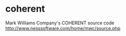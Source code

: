 # coherent
Mark Williams Company's COHERENT source code http://www.nesssoftware.com/home/mwc/source.php
